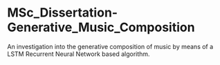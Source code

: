 # MSc_Dissertation-Generative_Music_Composition
An investigation into the generative composition of music by means of a LSTM Recurrent Neural Network based algorithm.
